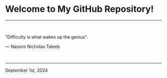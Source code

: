 # Welcome to My GitHub Repository!

---

<br>

"Difficulty is what wakes up the genius"\.

― Nassim Nicholas Taleeb
 
</br>

---
September 1st, 2024
